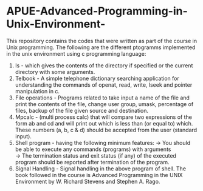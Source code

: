 # APUE-Advanced-Programming-in-Unix-Environment-
This repository contains the codes that were written as part of the course in Unix programming.
The following are the different ptogramms implemented in the unix environment using c programming language:
  1. ls - which gives the contents of the directory if specified or the current directory with some arguments.
  2. Telbook - A simple telephone dictionary searching application for understanding the commands of openat, read, write, lseek and pointer manipulation in c.
  3. File operations - Programs related to take input a name of the file and print the contents of the file, change user group, umask, percentage of files, backup of the file given source and destination.
  4. Mpcalc -  (multi process calc) that will compare two expressions of the form ab and cd and will print out which is less than (or equal to) which. These numbers (a, b, c & d) should be accepted from the user (standard input).
  5. Shell program - having the following minimum features:
        -> You should be able to execute any commands (programs) with arguments                                             
        ->  The termination status and exit status (if any) of the executed program should be reported after termination of the program.
  6. Signal Handling - Signal handling in the above program of shell.
 The book followed in the course is Advanced Programming in the UNIX Environment by W. Richard Stevens and Stephen A. Rago.
